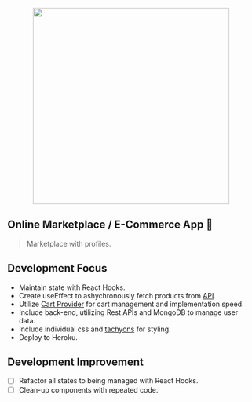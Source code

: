 <p align="center">
  
<img src="https://user-images.githubusercontent.com/63619052/128578568-0eaaa187-0b45-4ecf-b01e-46df453c2cad.png" width="400">

## Online Marketplace / E-Commerce App 🛒
  
> Marketplace with profiles.

## Development Focus
- Maintain state with React Hooks.
- Create useEffect to ashychronously fetch products from [API](https://fakestoreapi.com/).
- Utilize [Cart Provider](https://www.npmjs.com/package/react-use-cart) for cart management and implementation speed.
- Include back-end, utilizing Rest APIs and MongoDB to manage user data.
- Include individual css and [tachyons](https://www.npmjs.com/package/tachyons) for styling.
- Deploy to Heroku.

## Development Improvement
- [ ] Refactor all states to being managed with React Hooks.
- [ ] Clean-up components with repeated code.

</p>

